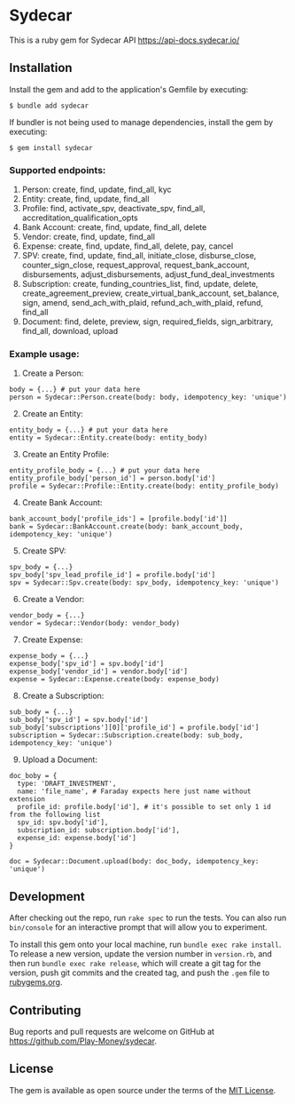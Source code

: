 # Sydecar

This is a ruby gem for Sydecar API https://api-docs.sydecar.io/

## Installation

Install the gem and add to the application's Gemfile by executing:

    $ bundle add sydecar

If bundler is not being used to manage dependencies, install the gem by executing:

    $ gem install sydecar

### Supported endpoints:
1. Person: create, find, update, find_all, kyc
2. Entity: create, find, update, find_all
3. Profile: find, activate_spv, deactivate_spv, find_all, accreditation_qualification_opts
4. Bank Account: create, find, update, find_all, delete
5. Vendor: create, find, update, find_all
6. Expense: create, find, update, find_all, delete, pay, cancel
7. SPV: create, find, update, find_all, initiate_close, disburse_close, counter_sign_close, request_approval, request_bank_account, disbursements, adjust_disbursements, adjust_fund_deal_investments
8. Subscription: create, funding_countries_list, find, update, delete, create_agreement_preview, create_virtual_bank_account, set_balance, sign, amend, send_ach_with_plaid, refund_ach_with_plaid, refund, find_all
9. Document: find, delete, preview, sign, required_fields, sign_arbitrary, find_all, download, upload

### Example usage:
1. Create a Person: 
```
body = {...} # put your data here
person = Sydecar::Person.create(body: body, idempotency_key: 'unique')
```
2. Create an Entity: 
```
entity_body = {...} # put your data here
entity = Sydecar::Entity.create(body: entity_body)
```
3. Create an Entity Profile:
```
entity_profile_body = {...} # put your data here
entity_profile_body['person_id'] = person.body['id'] 
profile = Sydecar::Profile::Entity.create(body: entity_profile_body)
```
4. Create Bank Account:
```
bank_account_body['profile_ids'] = [profile.body['id']]
bank = Sydecar::BankAccount.create(body: bank_account_body, idempotency_key: 'unique')
```
5. Create SPV:
```
spv_body = {...}
spv_body['spv_lead_profile_id'] = profile.body['id']
spv = Sydecar::Spv.create(body: spv_body, idempotency_key: 'unique')
```
6. Create a Vendor:
```
vendor_body = {...}
vendor = Sydecar::Vendor(body: vendor_body)
```
7. Create Expense:
```
expense_body = {...}
expense_body['spv_id'] = spv.body['id']
expense_body['vendor_id'] = vendor.body['id']
expense = Sydecar::Expense.create(body: expense_body)
```
8. Create a Subscription:
```
sub_body = {...}
sub_body['spv_id'] = spv.body['id']
sub_body['subscriptions'][0]['profile_id'] = profile.body['id']
subscription = Sydecar::Subscription.create(body: sub_body, idempotency_key: 'unique')
```
9. Upload a Document:
```
doc_boby = {
  type: 'DRAFT_INVESTMENT',
  name: 'file_name', # Faraday expects here just name without extension
  profile_id: profile.body['id'], # it's possible to set only 1 id from the following list
  spv_id: spv.body['id'],
  subscription_id: subscription.body['id'],
  expense_id: expense.body['id']
}

doc = Sydecar::Document.upload(body: doc_body, idempotency_key: 'unique')
```

## Development

After checking out the repo, run `rake spec` to run the tests. You can also run `bin/console` for an interactive prompt that will allow you to experiment.

To install this gem onto your local machine, run `bundle exec rake install`. To release a new version, update the version number in `version.rb`, and then run `bundle exec rake release`, which will create a git tag for the version, push git commits and the created tag, and push the `.gem` file to [rubygems.org](https://rubygems.org).

## Contributing

Bug reports and pull requests are welcome on GitHub at https://github.com/Play-Money/sydecar.

## License

The gem is available as open source under the terms of the [MIT License](https://opensource.org/licenses/MIT).

